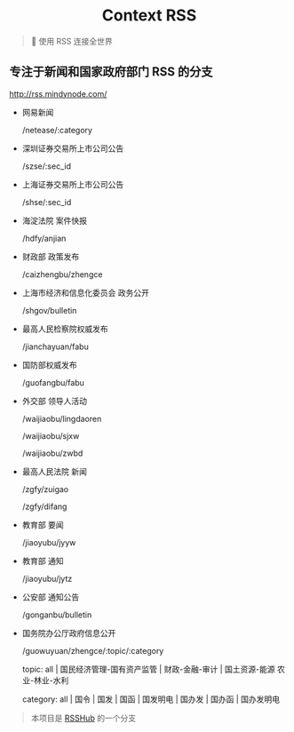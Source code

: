 <h1 align="center">Context RSS</h1>

> 🍭 使用 RSS 连接全世界

## 专注于新闻和国家政府部门 RSS 的分支

http://rss.mindynode.com/

-   网易新闻

    /netease/:category

-   深圳证券交易所上市公司公告

    /szse/:sec_id

-   上海证券交易所上市公司公告

    /shse/:sec_id

-   海淀法院 案件快报

    /hdfy/anjian

-   财政部 政策发布

    /caizhengbu/zhengce

-   上海市经济和信息化委员会 政务公开

    /shgov/bulletin

-   最高人民检察院权威发布

    /jianchayuan/fabu

-   国防部权威发布

    /guofangbu/fabu

-   外交部 领导人活动

    /waijiaobu/lingdaoren

    /waijiaobu/sjxw

    /waijiaobu/zwbd

-   最高人民法院 新闻

    /zgfy/zuigao

    /zgfy/difang

-   教育部 要闻

    /jiaoyubu/jyyw

-   教育部 通知

    /jiaoyubu/jytz

-   公安部 通知公告

    /gonganbu/bulletin

-   国务院办公厅政府信息公开

    /guowuyuan/zhengce/:topic/:category

    topic: all | 国民经济管理-国有资产监管 | 财政-金融-审计 | 国土资源-能源 农业-林业-水利

    category: all | 国令 | 国发 | 国函 | 国发明电 | 国办发 | 国办函 | 国办发明电

> 本项目是 [RSSHub](https://github.com/DIYgod/RSSHub) 的一个分支
